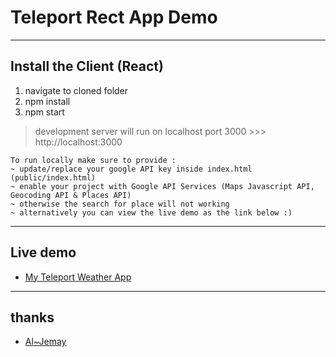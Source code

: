 # Teleport Rect App Demo
----
## Install the Client (React)
1. navigate to cloned folder
2. npm install
3. npm start 

>development server will run on localhost port 3000 >>> http://localhost:3000

    To run locally make sure to provide :
    ~ update/replace your google API key inside index.html (public/index.html)
    ~ enable your project with Google API Services (Maps Javascript API, Geocoding API & Places API)
    ~ otherwise the search for place will not working
    ~ alternatively you can view the live demo as the link below :)

----
## Live demo
* [My Teleport Weather App](https://jemay-teleport-weather.firebaseapp.com/)

----
## thanks
* [Al~Jemay](https://github.com/Al-JeMay/teleport-weather-app)
